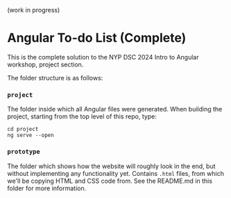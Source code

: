 (work in progress)

# Angular To-do List (Complete)

This is the complete solution to the NYP DSC 2024 Intro to Angular workshop, project section.

The folder structure is as follows:

### `project`

The folder inside which all Angular files were generated. When building the project, starting from the top level of this repo, type:

```
cd project
ng serve --open
```

### `prototype`

The folder which shows how the website will roughly look in the end, but without implementing any functionality yet. Contains `.html` files, from which we'll be copying HTML and CSS code from. See the README.md in this folder for more information.
